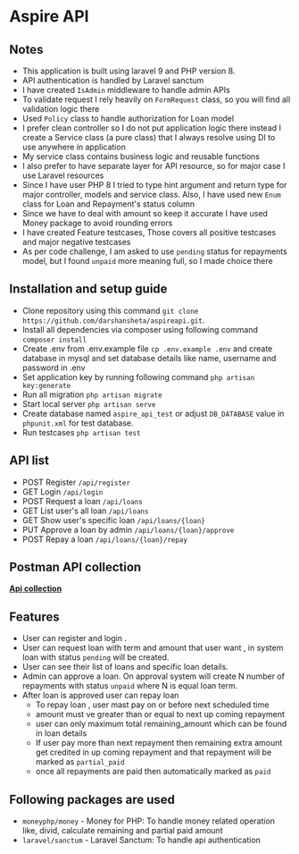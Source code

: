 # Aspire API

## Notes
- This application is built using laravel 9 and PHP version 8.
- API authentication is handled by Laravel sanctum
- I have created `IsAdmin` middleware to handle admin APIs
- To validate request I rely heavily on `FormRequest` class, so you will find all validation logic there
- Used `Policy` class to handle authorization for Loan model
- I prefer clean controller so I do not put application logic there instead I create a Service class (a pure class) that I always resolve using DI to use anywhere in application
- My service class contains business logic and reusable functions
- I also prefer to have separate layer for API resource, so for major case I use Laravel resources
- Since I have user PHP 8 I tried to type hint argument and return type for major controller, models and service class. Also, I have used new `Enum` class for Loan and Repayment's status column
- Since we have to deal with amount so keep it accurate I have used Money package to avoid rounding errors
- I have created Feature testcases, Those covers all positive testcases and major negative testcases
- As per code challenge, I am asked to use `pending` status for repayments model, but I found `unpaid` more meaning full, so I made choice there 

## Installation and setup guide
- Clone repository using this command `git clone https://github.com/darshansheta/aspireapi.git`.
- Install all dependencies via composer using following command `composer install`
- Create .env from .env.example file `cp .env.example .env` and create database in mysql and set database details like name, username and password in .env
- Set application key by running following command `php artisan key:generate`
- Run all migration `php artisan migrate`
- Start local server `php artisan serve`
- Create database named `aspire_api_test` or adjust `DB_DATABASE` value in `phpunit.xml` for test database.
- Run testcases `php artisan test`

## API list
- POST Register `/api/register`
- GET Login `/api/login`
- POST Request a loan `/api/loans`
- GET List user's all loan `/api/loans`
- GET Show user's specific loan `/api/loans/{loan}`
- PUT Approve a loan by admin `/api/loans/{loan}/approve`
- POST Repay a loan `/api/loans/{loan}/repay`

## Postman API collection

[**Api collection**](https://www.getpostman.com/collections/0792b13185d24279b6c0)

## Features
- User can register and login .
- User can request loan with term and amount that user want , in system loan with status `pending` will be created.
- User can see their list of loans and specific loan details.
- Admin can approve a loan. On approval system will create N number of repayments with status `unpaid`  where N is equal loan term.
- After loan is approved user can repay loan
    - To repay loan , user mast pay on or before next scheduled time
    - amount must ve greater than or equal to next up coming repayment
    - user can only maximum total remaining_amount which can be found in loan details
    - If user pay more than next repayment then remaining extra amount get credited in up coming repayment and that repayment will be marked as `partial_paid`
    - once all repayments are paid then automatically marked as `paid`


## Following packages are used
* `moneyphp/money` -  Money for PHP: To handle money related operation like, divid, calculate remaining and partial paid amount
* `laravel/sanctum` - Laravel Sanctum: To handle api authentication